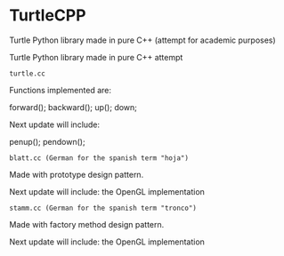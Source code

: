 # TurtleCPP
Turtle Python library made in pure C++ (attempt for academic purposes)

Turtle Python library made in pure C++ attempt

    turtle.cc

Functions implemented are:

forward(); backward(); up(); down;

Next update will include:

penup(); pendown();

    blatt.cc (German for the spanish term "hoja")

Made with prototype design pattern.

Next update will include: the OpenGL implementation

    stamm.cc (German for the spanish term "tronco")

Made with factory method design pattern.

Next update will include: the OpenGL implementation
